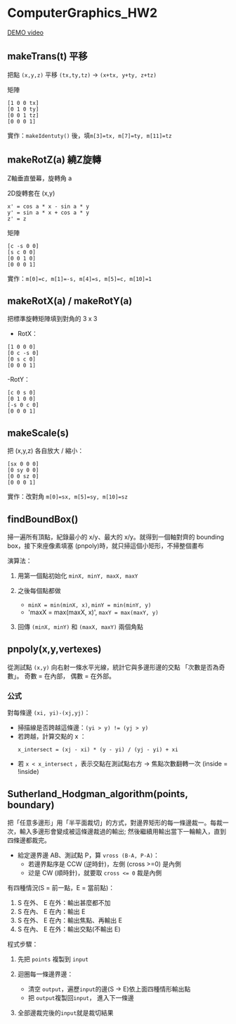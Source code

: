 # ComputerGraphics_HW2
[DEMO video](https://youtu.be/celnMxz5WsU?si=sKtF7U5_TkjVE6w8)

## makeTrans(t) 平移

把點 `(x,y,z)` 平移 `(tx,ty,tz)` -> `(x+tx, y+ty, z+tz)`

矩陣
```
[1 0 0 tx]
[0 1 0 ty]
[0 0 1 tz]
[0 0 0 1]
```
實作：`makeIdentuty()` 後，填`m[3]=tx, m[7]=ty, m[11]=tz`

## makeRotZ(a) 繞Z旋轉

Z軸垂直螢幕，旋轉角 a

2D旋轉套在 (x,y)

```
x' = cos a * x - sin a * y
y' = sin a * x + cos a * y
z' = z
```

矩陣
```
[c -s 0 0]
[s c 0 0]
[0 0 1 0]
[0 0 0 1]
```
實作：`m[0]=c, m[1]=-s, m[4]=s, m[5]=c, m[10]=1`

## makeRotX(a) / makeRotY(a)

把標準旋轉矩陣填到對角的 3 x 3

- RotX：
```
[1 0 0 0]
[0 c -s 0]
[0 s c 0]
[0 0 0 1]
```

-RotY：
```
[c 0 s 0]
[0 1 0 0]
[-s 0 c 0]
[0 0 0 1]
```

## makeScale(s)

把 (x,y,z) 各自放大 / 縮小：
```
[sx 0 0 0]
[0 sy 0 0]
[0 0 sz 0]
[0 0 0 1]
```

實作：改對角 `m[0]=sx, m[5]=sy, m[10]=sz`

## findBoundBox()

掃一遍所有頂點，紀錄最小的 x/y、最大的 x/y。就得到一個軸對齊的 bounding box，接下來座像素填塞 (pnpoly)時，就只掃這個小矩形，不掃整個畫布

演算法：

1. 用第一個點初始化 `minX, minY, maxX, maxY`

2. 之後每個點都做
    - `minX = min(minX, x)`, `minY = min(minY, y)`
    - 'maxX = max(maxX, x)', `maxY = max(maxY, y)`

3. 回傳 `(minX, minY)` 和 `(maxX, maxY)` 兩個角點

## pnpoly(x,y,vertexes)

從測試點 `(x,y)` 向右射一條水平光線，統計它與多邊形邊的交點 「次數是否為奇數」。 奇數 = 在內部， 偶數 = 在外部。

### 公式

對每條邊 `(xi, yi)-(xj,yj)`：

- 掃描線是否跨越這條邊：`(yi > y) != (yj > y)`
- 若跨越，計算交點的 x ：
  ```
  x_intersect = (xj - xi) * (y - yi) / (yj - yi) + xi
  ```
- 若 `x < x_intersect` ，表示交點在測試點右方 -> 焦點次數翻轉一次 (inside = !inside)

## Sutherland_Hodgman_algorithm(points, boundary)

把「任意多邊形」用「半平面裁切」的方式，對邊界矩形的每一條邊裁一。每裁一次，輸入多邊形會變成被這條邊裁過的輸出; 然後繼續用輸出當下一輪輸入，直到四條邊都裁完。

- 給定邊界邊 AB、測試點 P，算 `vross (B-A, P-A)`：
  - 若邊界點序是 CCW (逆時針)，左側 (cross >=0) 是內側
  - 逤是 CW (順時針)，就要取 `cross <= 0` 裁是內側
 
有四種情況(S = 前一點，E = 當前點)：
1. S 在外、 E 在外：輸出甚麼都不加
2. S 在內、 E 在內：輸出 E
3. S 在外、 E 在內：輸出焦點、再輸出 E
4. S 在內、 E 在外：輸出交點(不輸出 E)

程式步驟：

1. 先把 `points` 複製到 `input`

2. 迴圈每一條邊界邊：
    - 清空 `output`，遍歷`input`的邊(S -> E)依上面四種情形輸出點
    - 把 `output`複製回`input`， 進入下一條邊
3. 全部邊裁完後的`input`就是裁切結果
